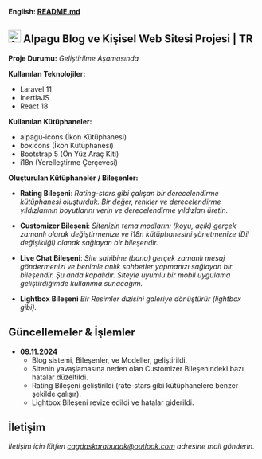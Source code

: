 **English: [README.md](README.md)**

## <img src="https://alpagu.net/alpagu.webp" width="25" alt="Alpagu Logo"> Alpagu Blog ve Kişisel Web Sitesi Projesi | TR

**Proje Durumu:** *Geliştirilme Aşamasında*

**Kullanılan Teknolojiler:**
- Laravel 11
- InertiaJS
- React 18

**Kullanılan Kütüphaneler:**
- alpagu-icons (İkon Kütüphanesi)
- boxicons (İkon Kütüphanesi)
- Bootstrap 5 (Ön Yüz Araç Kiti)
- i18n (Yerelleştirme Çerçevesi)

 **Oluşturulan Kütüphaneler / Bileşenler:**
- **Rating Bileşeni**:
	*Rating-stars gibi çalışan bir derecelendirme kütüphanesi oluşturduk. Bir değer, renkler ve derecelendirme yıldızlarının boyutlarını verin ve derecelendirme yıldızları üretin.*
	
- **Customizer Bileşeni**:
	*Sitenizin tema modlarını (koyu, açık) gerçek zamanlı olarak değiştirmenize ve i18n kütüphanesini yönetmenize (Dil değişikliği) olanak sağlayan bir bileşendir.*
	
- **Live Chat Bileşeni**:
	*Site sahibine (bana) gerçek zamanlı mesaj göndermenizi ve benimle anlık sohbetler yapmanızı sağlayan bir bileşendir. Şu anda kapalıdır. Siteyle uyumlu bir mobil uygulama geliştirdiğimde kullanıma sunacağım.*

- **Lightbox Bileşeni**
	*Bir Resimler dizisini galeriye dönüştürür (lightbox gibi).*

## Güncellemeler & İşlemler

- **09.11.2024**
	- Blog sistemi, Bileşenler, ve Modeller, geliştirildi.
	- Sitenin yavaşlamasına neden olan Customizer Bileşenindeki bazı hatalar düzeltildi.
	- Rating Bileşeni geliştirildi (rate-stars gibi kütüphanelere benzer şekilde çalışır).
	- Lightbox Bileşeni revize edildi ve hatalar giderildi.

## İletişim
*İletişim için lütfen [cagdaskarabudak@outlook.com](mailto:cagdaskarabudak@outlook.com) adresine mail gönderin.*